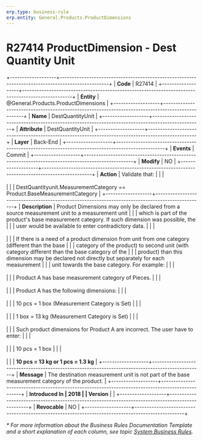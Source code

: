 ```yaml
---
erp.type: business-rule
erp.entity: General.Products.ProductDimensions
---
```


# R27414 ProductDimension - Dest Quantity Unit
+-------------------+--------------------------------------------------------------------------------------------------+
| **Code**          | R27414                                                                                           |
+-------------------+--------------------------------------------------------------------------------------------------+
| **Entity**        | @General.Products.ProductDimensions                                                              |
+-------------------+--------------------------------------------------------------------------------------------------+
| **Name**          | DestQuantityUnit                                                                                 |
+-------------------+--------------------------------------------------------------------------------------------------+
| **Attribute**     | DestQuantityUnit                                                                                 |
+-------------------+--------------------------------------------------------------------------------------------------+
| **Layer**         | Back-End                                                                                         |
+-------------------+--------------------------------------------------------------------------------------------------+
| **Events**        | Commit                                                                                           |
+-------------------+--------------------------------------------------------------------------------------------------+
| **Modify**        | NO                                                                                               |
+-------------------+--------------------------------------------------------------------------------------------------+
| **Action**        | Validate that:                                                                                   |
|                   | <br/><br/>                                                                                       |
|                   | DestQuantityunit.MeasurementCategory == Product.BaseMeasurementCategory                          |
+-------------------+--------------------------------------------------------------------------------------------------+
| **Description**   | Product Dimensions may only be declared from a source measurement unit to a measurement unit     |
|                   | which is part of the product\'s base measurement category. If such dimension was possible, the   |
|                   | user would be available to enter contradictory data.                                             |
|                   | <br/><br/>                                                                                       |
|                   | If there is a need of a product dimension from unit from one category (different than the base   |
|                   | category of the product) to second unit (with category different than the base category of the   |
|                   | product) than this dimension may be declared not directly but separately for each measurement    |
|                   | unit towards the base category. For example:                                                     |
|                   | <br/><br/>                                                                                       |
|                   | Product A has base measurement category of Pieces.                                               |
|                   | <br/><br/>                                                                                       |
|                   | Product A has the following dimensions:                                                          |
|                   | <br/><br/>                                                                                       |
|                   | 10 pcs = 1 box (Measurement Category is Set)                                                     |
|                   | <br/><br/>                                                                                       |
|                   | 1 box = 13 kg (Measurement Category is Set)                                                      |
|                   | <br/><br/>                                                                                       |
|                   | Such product dimensions for Product A are incorrect. The user have to enter:                     |
|                   | <br/><br/>                                                                                       |
|                   | 10 pcs = 1 box                                                                                   |
|                   | <br/><br/>                                                                                       |
|                   | **10 pcs = 13 kg or 1 pcs = 1.3 kg**                                                             |
+-------------------+--------------------------------------------------------------------------------------------------+
| **Message**       | The destination measurement unit is not part of the base measurement category of the product.    |
+-------------------+--------------------------------------------------------------------------------------------------+
| **Introduced In   | 2018                                                                                             |
| Version**         |                                                                                                  |
+-------------------+--------------------------------------------------------------------------------------------------+
| **Revocable**     | NO                                                                                               |
+-------------------+--------------------------------------------------------------------------------------------------+

*\* For more information about the Business Rules Documentation Template and a short explanation of each column, see
topic [System Business Rules](../templates/template-description-system-business-rules.md).*
